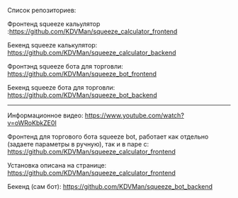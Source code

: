 Список репозиториев:

Фронтенд squeeze кальулятор :https://github.com/KDVMan/squeeze_calculator_frontend

Бекенд squeeze калькулятор: https://github.com/KDVMan/squeeze_calculator_backend

Фронтэнд squeeze бота для торговли: https://github.com/KDVMan/squeeze_bot_frontend

Бекенд squeeze бота для торговли: https://github.com/KDVMan/squeeze_bot_backend

----

Информационное видео: https://www.youtube.com/watch?v=oWRoKbkZE0I

Фронтенд для торгового бота squeeze bot, работает как отдельно (задаете параметры в ручную), так и в паре с: https://github.com/KDVMan/squeeze_calculator_frontend

Установка описана на странице: https://github.com/KDVMan/squeeze_calculator_frontend

Бекенд (сам бот): https://github.com/KDVMan/squeeze_bot_backend
